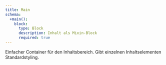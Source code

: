 ```yaml
---
title: Main
schema:
  +main():
    block:
      type: Block
      description: Inhalt als Mixin-Block
      required: true
---
```

Einfacher Container für den Inhaltsbereich.
Gibt einzelnen Inhaltselementen Standardstyling.
